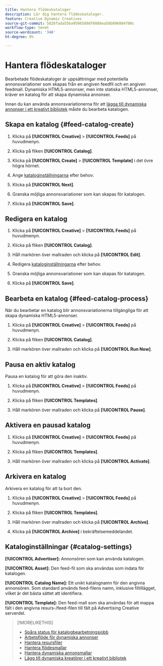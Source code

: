 ```yaml
---
title: Hantera flödeskataloger
description: Lär dig hantera flödeskataloger.
feature: Creative Dynamic Creatives
source-git-commit: 5828fada55ba9506589df6088ea58b896084700c
workflow-type: tm+mt
source-wordcount: '348'
ht-degree: 0%

---
```


# Hantera flödeskataloger

Bearbetade flödeskataloger är uppsättningar med potentiella annonsvariationer som skapas från en angiven feedfil och en angiven feedmall. Dynamiska HTML5-annonser, men inte statiska HTML5-annonser, kräver en katalog för att skapa dynamiska annonser.

Innan du kan använda annonsvariationerna för att [lägga till dynamiska annonser i ett kreativt bibliotek](/help/creative/creative-libraries/creative-add-dynamic.md) måste du bearbeta katalogen.

## Skapa en katalog {#feed-catalog-create}

1. Klicka på **[!UICONTROL Creative]** > **[!UICONTROL Feeds]** på huvudmenyn.

1. Klicka på fliken **[!UICONTROL Catalog]**.

1. Klicka på **[!UICONTROL Create]** > **[!UICONTROL Template]** i det övre högra hörnet.

1. Ange [kataloginställningarna](#catalog-settings) efter behov.

1. Klicka på **[!UICONTROL Next]**.

1. Granska möjliga annonsvariationer som kan skapas för katalogen.

1. Klicka på **[!UICONTROL Save]**.

## Redigera en katalog

1. Klicka på **[!UICONTROL Creative]** > **[!UICONTROL Feeds]** på huvudmenyn.

1. Klicka på fliken **[!UICONTROL Catalog]**.

1. Håll markören över mallraden och klicka på **[!UICONTROL Edit]**.

1. Redigera [kataloginställningarna](#catalog-settings) efter behov.

1. Granska möjliga annonsvariationer som kan skapas för katalogen.

1. Klicka på **[!UICONTROL Save]**.

## Bearbeta en katalog {#feed-catalog-process}

När du bearbetar en katalog blir annonsvariationerna tillgängliga för att skapa dynamiska HTML5-annonser.

1. Klicka på **[!UICONTROL Creative]** > **[!UICONTROL Feeds]** på huvudmenyn.

1. Klicka på fliken **[!UICONTROL Catalog]**.

1. Håll markören över mallraden och klicka på **[!UICONTROL Run Now]**.

## Pausa en aktiv katalog

Pausa en katalog för att göra den inaktiv.<!-- Can you Activate it again? -->

1. Klicka på **[!UICONTROL Creative]** > **[!UICONTROL Feeds]** på huvudmenyn.

1. Klicka på fliken **[!UICONTROL Templates]**.

1. Håll markören över mallraden och klicka på **[!UICONTROL Pause]**.

<!-- Verify if this is available:  1. In the confirmation message, click **[!UICONTROL Pause]**. -->

## Aktivera en pausad katalog

<!-- Verify if this is available. -->

1. Klicka på **[!UICONTROL Creative]** > **[!UICONTROL Feeds]** på huvudmenyn.

1. Klicka på fliken **[!UICONTROL Templates]**.

1. Håll markören över mallraden och klicka på **[!UICONTROL Activate]**.

## Arkivera en katalog

Arkivera en katalog för att ta bort den.

1. Klicka på **[!UICONTROL Creative]** > **[!UICONTROL Feeds]** på huvudmenyn.

1. Klicka på fliken **[!UICONTROL Templates]**.

1. Håll markören över mallraden och klicka på **[!UICONTROL Archive]**.

1. Klicka på **[!UICONTROL Archive]** i bekräftelsemeddelandet.

## Kataloginställningar {#catalog-settings}

**[!UICONTROL Advertiser]:** Annonsören som kan använda katalogen.

**[!UICONTROL Asset]:** Den feed-fil som ska användas som indata för katalogen.

**[!UICONTROL Catalog Name]:** Ett unikt katalognamn för den angivna annonsören. Som standard används feed-filens namn, inklusive filtillägget, vilket är det bästa sättet att identifiera.<!-- must it have a file extension? -->

**[!UICONTROL Template]:** Den feed-mall som ska användas för att mappa fält i den angivna resurs-/feed-filen till fält på Advertising Creative serverdel.

>[!MORELIKETHIS]
>
>* [Spåra status för katalogbearbetningsjobb](/help/creative/feeds/job-status-track.md)
>* [Arbetsflöde för dynamiska annonser](/help/creative/introduction/workflow-dynamic-ads.md)
>* [Hantera resursfiler](/help/creative/feeds/asset-manage.md)
>* [Hantera flödesmallar](/help/creative/feeds/feed-template-manage.md)
>* [Hantera dynamiska annonsmallar](/help/creative/ad-templates/ad-template-manage.md)
>* [Lägg till dynamiska kreatörer i ett kreativt bibliotek](/help/creative/creative-libraries/creative-add-dynamic.md)
